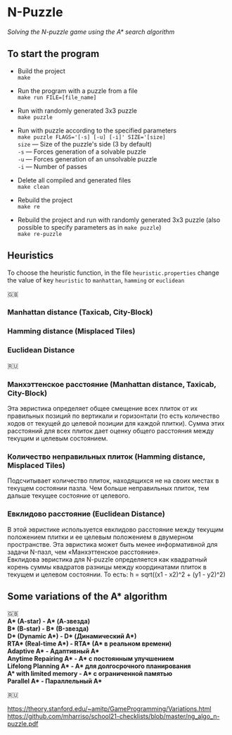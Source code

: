 # N-Puzzle
_Solving the N-puzzle game using the A* search algorithm_

## To start the program
- Build the project  
`make`  


- Run the program with a puzzle from a file  
`make run FILE=[file_name]`  


- Run with randomly generated 3x3 puzzle  
`make puzzle`  


- Run with puzzle according to the specified parameters  
`make puzzle FLAGS='[-s] [-u] [-i]' SIZE='[size]`  
`size` — Size of the puzzle's side (3 by default)  
`-s` — Forces generation of a solvable puzzle  
`-u` — Forces generation of an unsolvable puzzle  
`-i` — Number of passes


- Delete all compiled and generated files  
`make clean`  


- Rebuild the project  
`make re`  


- Rebuild the project and run with randomly generated 3x3 puzzle (also possible to specify parameters as in `make puzzle`)  
`make re-puzzle`

## Heuristics
To choose the heuristic function, in the file `heuristic.properties` change the value of key `heuristic` to `manhattan`, `hamming` or `euclidean`  

:gb:
### Manhattan distance (Taxicab, City-Block)
### Hamming distance (Misplaced Tiles)
### Euclidean Distance 

:ru:  
### Манхэттенское расстояние (Manhattan distance, Taxicab, City-Block)
Эта эвристика определяет общее смещение всех плиток от их правильных позиций по вертикали и горизонтали (то есть количество ходов от текущей до целевой позиции для каждой плитки). Сумма этих расстояний для всех плиток дает оценку общего расстояния между текущим и целевым состоянием.
### Количество неправильных плиток (Hamming distance, Misplaced Tiles)
Подсчитывает количество плиток, находящихся не на своих местах в текущем состоянии пазла. Чем больше неправильных плиток, тем дальше текущее состояние от целевого.
### Евклидово расстояние (Euclidean Distance)
В этой эвристике используется евклидово расстояние между текущим положением плитки и ее целевым положением в двумерном пространстве. Эта эвристика может быть менее информативной для задачи N-пазл, чем «Манхэттенское расстояние».  
Евклидова эвристика для N-puzzle определяется как квадратный корень суммы квадратов разницы между координатами плиток в текущем и целевом состоянии. То есть:
h = sqrt((x1 - x2)^2 + (y1 - y2)^2)
  
## Some variations of the A* algorithm
:gb:  
__A* (A-star) - A* (А-звезда)__  
__B* (B-star) - B* (B-звезда)__  
__D* (Dynamic A*) - D* (Динамический A*)__  
__RTA* (Real-time A*) - RTA* (A* в реальном времени)__  
__Adaptive A* - Адаптивный A*__  
__Anytime Repairing A* - A* с постоянным улучшением__  
__Lifelong Planning A* - A* для долгосрочного планирования__  
__A* with limited memory - A* с ограниченной памятью__  
__Parallel A* - Параллельный A*__

:ru:  

https://theory.stanford.edu/~amitp/GameProgramming/Variations.html
https://github.com/mharriso/school21-checklists/blob/master/ng_algo_n-puzzle.pdf